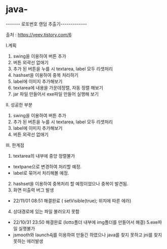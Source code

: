 # java-
------- 로또번호 랜덤 추출기-------------

출처 : https://yeev.tistory.com/6

I.계획
1. swing을 이용하여 버튼 추가
2. 버튼 외곽선 없애기
3. 추가 된 버튼을 누를 시 textarea, label 모두 리셋처리
4. hashset을 이용하여 중복 처리하기
5. label에 이미지 추가해보기
6. textarea에 내용을 가운데정렬, 자동 정렬 해보기
7. jar 파일 만들어서 exe파일 만들어 실행해 보기

II. 성공한 부분
1. swing을 이용하여 버튼 추가
2. 추가 된 버튼을 누를 시 textarea, label 모두 리셋처리
3. label에 이미지 추가해보기
4. 버튼 외곽선 없애기

III. 한계점
1. textarea의 내부에 중앙 정렬불가
* textpane으로 변경하여 처리할 예정.
* label로 묶어서 처리해볼 예정.
2. hashset을 이용하여 중복처리 할 예정이었으나 중복이 발견됨.
3. 화면 미출력 버그 발생
* 22/11/01 08:51 해결완료 ( setVisible(true); 위치에 따른 에러)
4. 상대경로에 있는 파일 불러오지 못함
* 22/10/31 23:50 해결완료 (lotto폴더 내부에 img폴더를 만들어서 해결)
5.exe파일 실행불가
* jsmooth와 launch4j를 이용하여 만들긴 하였으나 java를 찾지 못하고 jni를 찾지 못하는 에러발생
